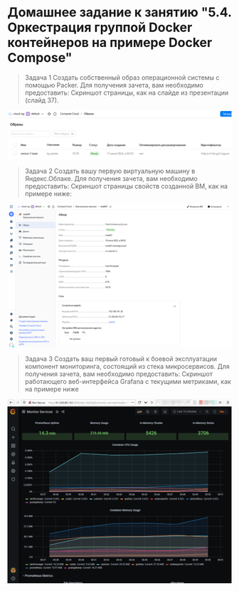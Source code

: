# Домашнее задание к занятию "5.4. Оркестрация группой Docker контейнеров на примере Docker Compose"

> Задача 1
> Создать собственный образ операционной системы с помощью Packer.
> Для получения зачета, вам необходимо предоставить:
>     Скриншот страницы, как на слайде из презентации (слайд 37).

![centos](./img/centos-yc.png "centos")	

> Задача 2
> Создать вашу первую виртуальную машину в Яндекс.Облаке.
> Для получения зачета, вам необходимо предоставить:
>    Скриншот страницы свойств созданной ВМ, как на примере ниже:

![VM](./img/ya-vm.png "VM")

> Задача 3
> Создать ваш первый готовый к боевой эксплуатации компонент мониторинга, состоящий из стека микросервисов.
> Для получения зачета, вам необходимо предоставить:
>    Скриншот работающего веб-интерфейса Grafana с текущими метриками, как на примере ниже

![grafana](./img/grafana.png "grafana")


